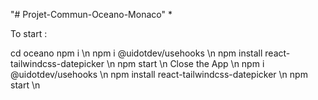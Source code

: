 "# Projet-Commun-Oceano-Monaco" *

To start : 

cd oceano
npm i \n
npm i @uidotdev/usehooks \n
npm install react-tailwindcss-datepicker \n
npm start \n
Close the App \n 
npm i @uidotdev/usehooks \n
npm install react-tailwindcss-datepicker \n
npm start \n

